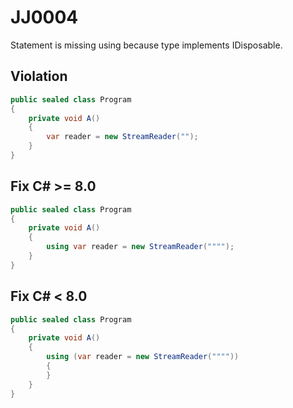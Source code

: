 # JJ0004
Statement is missing using because type implements IDisposable.

## Violation
```C#
public sealed class Program
{
    private void A()
    {
        var reader = new StreamReader("");
    }
}
```

## Fix C# >= 8.0
```C#
public sealed class Program
{
    private void A()
    {
        using var reader = new StreamReader("""");
    }
}
```

## Fix C# < 8.0
```C#
public sealed class Program
{
    private void A()
    {
        using (var reader = new StreamReader(""""))
        {
        }
    }
}
```